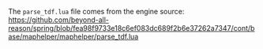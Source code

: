 The `parse_tdf.lua` file comes from the engine source:
https://github.com/beyond-all-reason/spring/blob/fea98f9733e18c6ef083dc689f2b6e37262a7347/cont/base/maphelper/maphelper/parse_tdf.lua
